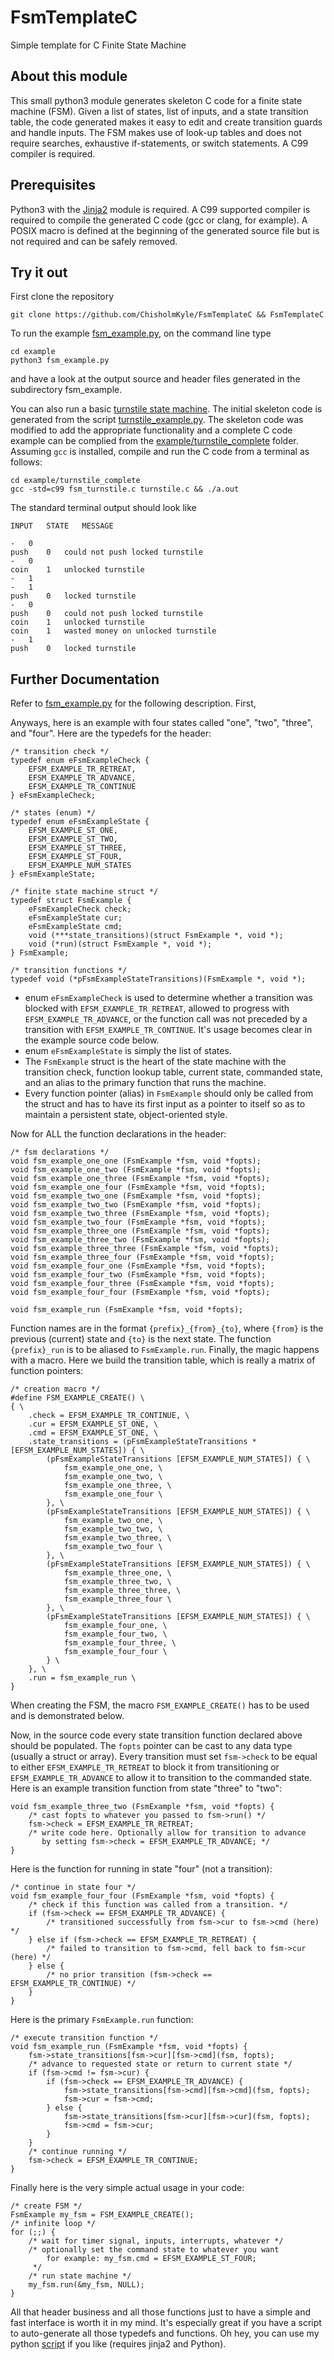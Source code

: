 # FsmTemplateC #

Simple template for C Finite State Machine

## About this module ##

This small python3 module generates skeleton C code for a finite state machine (FSM). Given a list of states, list of inputs, and a state transition table, the code generated makes it easy to edit and create transition guards and handle inputs. The FSM makes use of look-up tables and does not require searches, exhaustive if-statements, or switch statements. A C99 compiler is required.

## Prerequisites ##

Python3 with the [Jinja2](http://jinja.pocoo.org) module is required. A C99 supported compiler is required to compile the generated C code (gcc or clang, for example). A POSIX macro is defined at the beginning of the generated source file but is not required and can be safely removed.

## Try it out ##

First clone the repository

    git clone https://github.com/ChisholmKyle/FsmTemplateC && FsmTemplateC

To run the example [fsm_example.py](example/fsm_example.py), on the command line type

    cd example
    python3 fsm_example.py

and have a look at the output source and header files generated in the
subdirectory fsm_example.

You can also run a basic [turnstile state machine](https://en.wikipedia.org/wiki/Finite-state_machine#Example:_coin-operated_turnstile). The initial skeleton code is generated from the script [turnstile_example.py](example/turnstile_example.py). The skeleton code was modified to add the appropriate functionality and a complete C code example can be complied from the [example/turnstile_complete](example/turnstile_complete) folder. Assuming `gcc` is installed, compile and run the C code from a terminal as follows:
    
    cd example/turnstile_complete
    gcc -std=c99 fsm_turnstile.c turnstile.c && ./a.out

The standard terminal output should look like

    INPUT   STATE   MESSAGE

    -   0
    push    0   could not push locked turnstile
    -   0
    coin    1   unlocked turnstile
    -   1
    -   1
    push    0   locked turnstile
    -   0
    push    0   could not push locked turnstile
    coin    1   unlocked turnstile
    coin    1   wasted money on unlocked turnstile
    -   1
    push    0   locked turnstile

## Further Documentation ##

Refer to [fsm_example.py](example/fsm_example.py) for the following description. First,


Anyways, here is an example with four states called "one", "two", "three", and "four". Here are the typedefs for the header:

    /* transition check */
    typedef enum eFsmExampleCheck {
        EFSM_EXAMPLE_TR_RETREAT,
        EFSM_EXAMPLE_TR_ADVANCE,
        EFSM_EXAMPLE_TR_CONTINUE
    } eFsmExampleCheck;

    /* states (enum) */
    typedef enum eFsmExampleState {
        EFSM_EXAMPLE_ST_ONE,
        EFSM_EXAMPLE_ST_TWO,
        EFSM_EXAMPLE_ST_THREE,
        EFSM_EXAMPLE_ST_FOUR,
        EFSM_EXAMPLE_NUM_STATES
    } eFsmExampleState;

    /* finite state machine struct */
    typedef struct FsmExample {
        eFsmExampleCheck check;
        eFsmExampleState cur;
        eFsmExampleState cmd;
        void (***state_transitions)(struct FsmExample *, void *);
        void (*run)(struct FsmExample *, void *);
    } FsmExample;

    /* transition functions */
    typedef void (*pFsmExampleStateTransitions)(FsmExample *, void *);

- enum `eFsmExampleCheck` is used to determine whether a transition was blocked with `EFSM_EXAMPLE_TR_RETREAT`, allowed to progress with `EFSM_EXAMPLE_TR_ADVANCE`, or the function call was not preceded by a transition with `EFSM_EXAMPLE_TR_CONTINUE`. It's usage becomes clear in the example source code below.
- enum `eFsmExampleState` is simply the list of states.
- The `FsmExample` struct is the heart of the state machine with the transition check, function lookup table, current state, commanded state, and an alias to the primary function that runs the machine.
- Every function pointer (alias) in `FsmExample` should only be called from the struct and has to have its first input as a pointer to itself so as to maintain a persistent state, object-oriented style.

Now for ALL the function declarations in the header:

    /* fsm declarations */
    void fsm_example_one_one (FsmExample *fsm, void *fopts);
    void fsm_example_one_two (FsmExample *fsm, void *fopts);
    void fsm_example_one_three (FsmExample *fsm, void *fopts);
    void fsm_example_one_four (FsmExample *fsm, void *fopts);
    void fsm_example_two_one (FsmExample *fsm, void *fopts);
    void fsm_example_two_two (FsmExample *fsm, void *fopts);
    void fsm_example_two_three (FsmExample *fsm, void *fopts);
    void fsm_example_two_four (FsmExample *fsm, void *fopts);
    void fsm_example_three_one (FsmExample *fsm, void *fopts);
    void fsm_example_three_two (FsmExample *fsm, void *fopts);
    void fsm_example_three_three (FsmExample *fsm, void *fopts);
    void fsm_example_three_four (FsmExample *fsm, void *fopts);
    void fsm_example_four_one (FsmExample *fsm, void *fopts);
    void fsm_example_four_two (FsmExample *fsm, void *fopts);
    void fsm_example_four_three (FsmExample *fsm, void *fopts);
    void fsm_example_four_four (FsmExample *fsm, void *fopts);

    void fsm_example_run (FsmExample *fsm, void *fopts);

Function names are in the format `{prefix}_{from}_{to}`, where `{from}` is the previous (current) state and `{to}` is the next state. The function `{prefix}_run` is to be aliased to `FsmExample.run`. Finally, the magic happens with a macro. Here we build the transition table, which is really a matrix of function pointers:

    /* creation macro */
    #define FSM_EXAMPLE_CREATE() \
    { \
        .check = EFSM_EXAMPLE_TR_CONTINUE, \
        .cur = EFSM_EXAMPLE_ST_ONE, \
        .cmd = EFSM_EXAMPLE_ST_ONE, \
        .state_transitions = (pFsmExampleStateTransitions * [EFSM_EXAMPLE_NUM_STATES]) { \
            (pFsmExampleStateTransitions [EFSM_EXAMPLE_NUM_STATES]) { \
                fsm_example_one_one, \
                fsm_example_one_two, \
                fsm_example_one_three, \
                fsm_example_one_four \
            }, \
            (pFsmExampleStateTransitions [EFSM_EXAMPLE_NUM_STATES]) { \
                fsm_example_two_one, \
                fsm_example_two_two, \
                fsm_example_two_three, \
                fsm_example_two_four \
            }, \
            (pFsmExampleStateTransitions [EFSM_EXAMPLE_NUM_STATES]) { \
                fsm_example_three_one, \
                fsm_example_three_two, \
                fsm_example_three_three, \
                fsm_example_three_four \
            }, \
            (pFsmExampleStateTransitions [EFSM_EXAMPLE_NUM_STATES]) { \
                fsm_example_four_one, \
                fsm_example_four_two, \
                fsm_example_four_three, \
                fsm_example_four_four \
            } \
        }, \
        .run = fsm_example_run \
    }

When creating the FSM, the macro `FSM_EXAMPLE_CREATE()` has to be used and is demonstrated below.

Now, in the source code every state transition function declared above should be populated. The `fopts` pointer can be cast to any data type (usually a struct or array). Every transition must set `fsm->check` to be equal to either `EFSM_EXAMPLE_TR_RETREAT` to block it from transitioning or `EFSM_EXAMPLE_TR_ADVANCE` to allow it to transition to the commanded state. Here is an example transition function from state "three" to "two":

    void fsm_example_three_two (FsmExample *fsm, void *fopts) {
        /* cast fopts to whatever you passed to fsm->run() */
        fsm->check = EFSM_EXAMPLE_TR_RETREAT;
        /* write code here. Optionally allow for transition to advance
           by setting fsm->check = EFSM_EXAMPLE_TR_ADVANCE; */
    }

Here is the function for running in state "four" (not a transition):

    /* continue in state four */
    void fsm_example_four_four (FsmExample *fsm, void *fopts) {
        /* check if this function was called from a transition. */
        if (fsm->check == EFSM_EXAMPLE_TR_ADVANCE) {
            /* transitioned successfully from fsm->cur to fsm->cmd (here) */
        } else if (fsm->check == EFSM_EXAMPLE_TR_RETREAT) {
            /* failed to transition to fsm->cmd, fell back to fsm->cur (here) */
        } else {
            /* no prior transition (fsm->check == EFSM_EXAMPLE_TR_CONTINUE) */
        }
    }

Here is the primary `FsmExample.run` function:

    /* execute transition function */
    void fsm_example_run (FsmExample *fsm, void *fopts) {
        fsm->state_transitions[fsm->cur][fsm->cmd](fsm, fopts);
        /* advance to requested state or return to current state */
        if (fsm->cmd != fsm->cur) {
            if (fsm->check == EFSM_EXAMPLE_TR_ADVANCE) {
                fsm->state_transitions[fsm->cmd][fsm->cmd](fsm, fopts);
                fsm->cur = fsm->cmd;
            } else {
                fsm->state_transitions[fsm->cur][fsm->cur](fsm, fopts);
                fsm->cmd = fsm->cur;
            }
        }
        /* continue running */
        fsm->check = EFSM_EXAMPLE_TR_CONTINUE;
    }

Finally here is the very simple actual usage in your code:

    /* create FSM */
    FsmExample my_fsm = FSM_EXAMPLE_CREATE();
    /* infinite loop */
    for (;;) {
        /* wait for timer signal, inputs, interrupts, whatever */
        /* optionally set the command state to whatever you want
            for example: my_fsm.cmd = EFSM_EXAMPLE_ST_FOUR;
         */
        /* run state machine */
        my_fsm.run(&my_fsm, NULL);
    }

All that header business and all those functions just to have a simple and fast interface is worth it in my mind. It's especially great if you have a script to auto-generate all those typedefs and functions. Oh hey, you can use my python [script][1] if you like (requires jinja2 and Python).


  [1]: https://github.com/ChisholmKyle/FsmTemplateC
